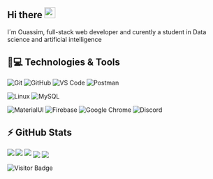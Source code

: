 ## Hi there <img src="https://media.giphy.com/media/hvRJCLFzcasrR4ia7z/giphy.gif" width="25px"></a>

I´m Ouassim, full-stack web developer and curently a student in Data science and artificial intelligence

## 🚀💻 Technologies & Tools

  ![Git](https://img.shields.io/badge/-Git-black?style=flat-square&logo=git)
  ![GitHub](https://img.shields.io/badge/-GitHub-181717?style=flat-square&logo=github)
  ![VS Code](https://img.shields.io/badge/-VS%20Code-007ACC?style=flat-square&logo=visual-studio-code)
  ![Postman](https://img.shields.io/badge/Postman-black?style=flat-square&logo=postman)
  
  ![Linux](https://img.shields.io/badge/Linux-black?style=flat-square&logo=linux)
  ![MySQL](https://img.shields.io/badge/-MySQL-black?style=flat-square&logo=mysql)
  
  ![MaterialUI](https://img.shields.io/badge/-MatrialUI-0081CB?style=flat-square&logo=material-UI)
  ![Firebase](https://img.shields.io/badge/Firebase-black?style=flat-square&logo=firebase)
  ![Google Chrome](https://img.shields.io/badge/Chrome-black?style=flat-square&logo=google-chrome)
  ![Discord](https://img.shields.io/badge/Discord-black?style=flat-square&logo=discord)
  

## ⚡ GitHub Stats

<img align="left" src="https://github-readme-stats.vercel.app/api?username=strlrd-29&show_icons=true&count_private=true&theme=gruvbox" />
<img src="https://github-readme-stats.vercel.app/api/top-langs/?username=strlrd-29&layout=compact&count_private=true&theme=gruvbox" />
<img src="https://github-readme-stats.vercel.app/api/wakatime?username=strlrd-29&theme=gruvbox" />  
<a href="https://github.com/strlrd-29/google-search" target="_blank"><img align="center" src="https://github-readme-stats.vercel.app/api/pin/?username=strlrd-29&repo=google-search&theme=gruvbox""></a>
<a href="https://github.com/strlrd-29/fast-feedback" target="_blank"><img align="center" src="https://github-readme-stats.vercel.app/api/pin/?username=strlrd-29&repo=fast-feedback&theme=gruvbox""></a>

![Visitor Badge](https://visitor-badge.laobi.icu/badge?page_id=rafi0101.rafi0101)












<!--
- 👋 Hi, I’m Ghribi Ouassim Abdelmalek AKA @strlrd-29 I'm a student in data science and artificial intelligence
- 👀 I’m interested in programming in general 
- 🌱 I’m always learning new stuff 
- 📫 How to reach me:
  Linkedin: www.linkedin.com/in/malek-ghribi-1537b81b4
  Email: o_ghribi@enst.dz

strlrd-29/strlrd-29 is a ✨ special ✨ repository because its `README.md` (this file) appears on your GitHub profile.
You can click the Preview link to take a look at your changes.
--->
